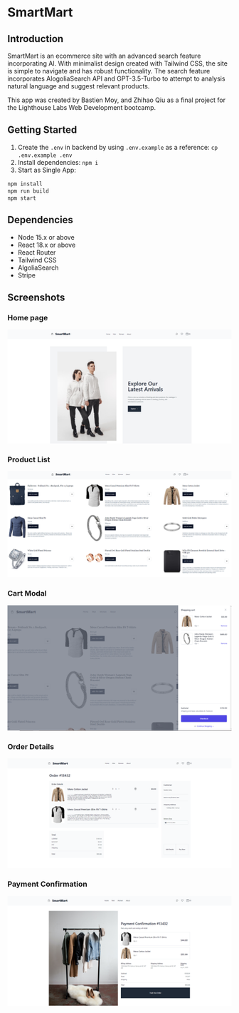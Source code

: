 # SmartMart

## Introduction
SmartMart is an ecommerce site with an advanced search feature incorporating AI. With minimalist design created with Tailwind CSS, the site is simple to navigate and has robust functionality. The search feature incorporates AlogoliaSearch API and GPT-3.5-Turbo to attempt to analysis natural language and suggest relevant products.

This app was created by Bastien Moy, and Zhihao Qiu as a final project for the Lighthouse Labs Web Development bootcamp.

## Getting Started

1. Create the `.env` in backend by using `.env.example` as a reference: `cp .env.example .env`
2. Install dependencies: `npm i`
3. Start as Single App:

```
npm install
npm run build
npm start
```

## Dependencies
- Node 15.x or above
- React 18.x or above
- React Router
- Tailwind CSS
- AlgoliaSearch
- Stripe

## Screenshots

### Home page
!["Screenshot of home page"](docs/home-page.PNG)

### Product List
!["Screenshot of product list"](docs/product-list.PNG)

### Cart Modal
!["Screenshot of cart modal"](docs/cart-modal.PNG)

### Order Details
!["Screenshot of order details"](docs/order-details.PNG)

### Payment Confirmation
!["Screenshot of payment confirmation"](docs/payment-details.PNG)
